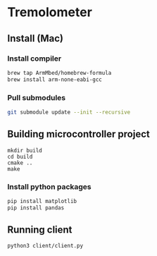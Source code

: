 # Tremolometer

## Install (Mac)

### Install compiler
```bash
brew tap ArmMbed/homebrew-formula
brew install arm-none-eabi-gcc
```

### Pull submodules
```bash
git submodule update --init --recursive
```

## Building microcontroller project
```
mkdir build
cd build
cmake ..
make
```

### Install python packages
```bash
pip install matplotlib
pip install pandas
```

## Running client
```bash
python3 client/client.py
```